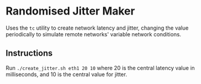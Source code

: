 # Randomised Jitter Maker

Uses the `tc` utility to create network latency and jitter, changing the value periodically to simulate remote networks' variable network conditions.


## Instructions

Run `./create_jitter.sh eth1 20 10` where 20 is the central latency value in milliseconds, and 10 is the central value for jitter.

